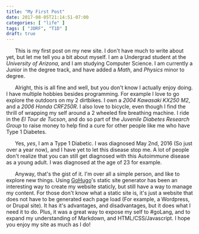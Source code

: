 ```yaml
---
title: "My First Post"
date: 2017-08-05T21:14:51-07:00
categories: [ "life" ]
tags: [ "JDRF", "T1D" ]
draft: true
---
```

&nbsp;&nbsp;&nbsp;&nbsp;&nbsp;&nbsp;This is my first post on my new site. I don't have much to write about yet, but let me tell you a bit about myself. I am a Undergrad student at the _University of Arizona_, and I am studying Computer Science. I am currently a Junior in the degree track, and have added a _Math_, and _Physics_ minor to degree.  
  
&nbsp;&nbsp;&nbsp;&nbsp;&nbsp;&nbsp;Alright, this is all fine and well, but you don't know I actually enjoy doing. I have multiple hobbies besides programming. For example I love to go explore the outdoors on my 2 dirtbikes. I own a _2004 Kawasaki KX250 M2_, and a _2006 Honda CRF250R_. I also love to bicycle, even though I find the thrill of wrapping my self around a 2 wheeled fire breathing machine. I ride in the _El Tour de Tucson_, and do so part of the _Juvenile Diabetes Research Group_ to raise money to help find a cure for other people like me who have Type 1 Diabetes.  
  
&nbsp;&nbsp;&nbsp;&nbsp;&nbsp;&nbsp;Yes, *yes*, I am a Type 1 Diabetic. I was diagnosed May 2nd, 2016 (So just over a year now), and I have yet to let this disease stop me. A lot of people don't realize that you can still get diagnosed with this Autoimmune disease as a young adult. I was diagnosed at the age of 23 for example.  
  
&nbsp;&nbsp;&nbsp;&nbsp;&nbsp;&nbsp;Anyway, that's the gist of it. I'm over all a simple person, and like to explore new things. Using [GoHugo](http://gohugo.io)'s static site generator has been an interesting way to create my website staticly, but still have a way to manage my content. For those don't know what a static site is, it's just a website that does not have to be generated each page load (For example, a Wordpress, or Drupal site). It has it's advantages, and disadvantages, but it does what I need it to do. Plus, it was a great way to expose my self to #goLang, and to expand my understanding of Markdown, and HTML/CSS/Javascript. I hope you enjoy my site as much as I do!
